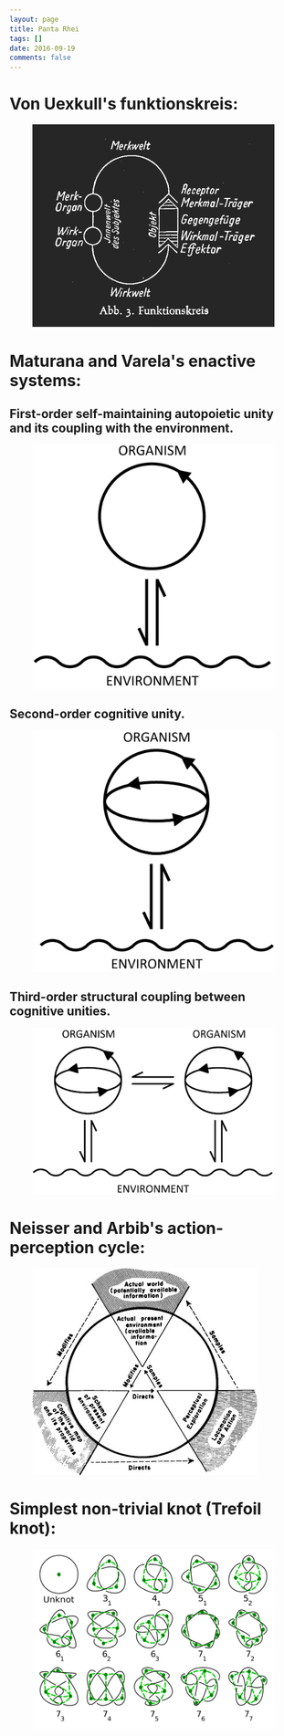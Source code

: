 ```yaml
---
layout: page
title: Panta Rhei
tags: []
date: 2016-09-19
comments: false
---
```


# Von Uexkull's funktionskreis:
<figure>
	<img src="/assets/img/funktionskreis.png">
</figure>

# Maturana and Varela's enactive systems:

## First-order self-maintaining autopoietic unity and its coupling with the environment.
<figure>
	<img src="/assets/img/first_order_autopoietic_unity.png">
</figure>

## Second-order cognitive unity.
<figure>
	<img src="/assets/img/second_order_cognitive_unity.png">
</figure>

## Third-order structural coupling between cognitive unities.
<figure>
	<img src="/assets/img/third_order_coupling.png">
</figure>

# Neisser and Arbib's action-perception cycle:
<figure>
	<img src="/assets/img/Arbib&Neisser_action-perception_cycle.jpg">
</figure>

# Simplest non-trivial knot (Trefoil knot):
<figure>
	<img src="/assets/img/KnotGraphTable.svg">
</figure>
